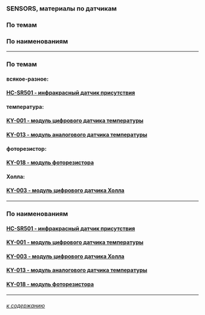 ### SENSORS, материалы по датчикам

### По темам
### По наименованиям

---

### По темам

#### всякое-разное:

#### [HC-SR501 - инфракрасный датчик присутствия](hc-sr501-infrakrasnyj-datchik-prisutstviya/hc-sr501-infrakrasnyj-datchik-prisutstviya.md)

#### температура:

#### [KY-001 - модуль цифрового датчика температуры](ky-001-modul-cifrovogo-datchika-temperatury/ky-001-modul-cifrovogo-datchika-temperatury.md)

#### [KY-013 - модуль аналогового датчика температуры](ky-013-modul-analogovogo-datchika-temperatury/ky-013-modul-analogovogo-datchika-temperatury.md)

#### фоторезистор:

#### [KY-018 - модуль фоторезистора](ky-018-modul-fotorezistora/ky-018-modul-fotorezistora.md)

#### Холла:

#### [KY-003 - модуль цифрового датчика Холла](ky-003-modul-cifrovogo-datchika-holla/ky-003-modul-cifrovogo-datchika-holla.md)

---

### По наименованиям

#### [HC-SR501 - инфракрасный датчик присутствия](hc-sr501-infrakrasnyj-datchik-prisutstviya/hc-sr501-infrakrasnyj-datchik-prisutstviya.md)

#### [KY-001 - модуль цифрового датчика температуры](ky-001-modul-cifrovogo-datchika-temperatury/ky-001-modul-cifrovogo-datchika-temperatury.md)

#### [KY-003 - модуль цифрового датчика Холла](ky-003-modul-cifrovogo-datchika-holla/ky-003-modul-cifrovogo-datchika-holla.md)

#### [KY-013 - модуль аналогового датчика температуры](ky-013-modul-analogovogo-datchika-temperatury/ky-013-modul-analogovogo-datchika-temperatury.md)

#### [KY-018 - модуль фоторезистора](ky-018-modul-fotorezistora/ky-018-modul-fotorezistora.md)

---

###### [к содержанию](../README.md)


